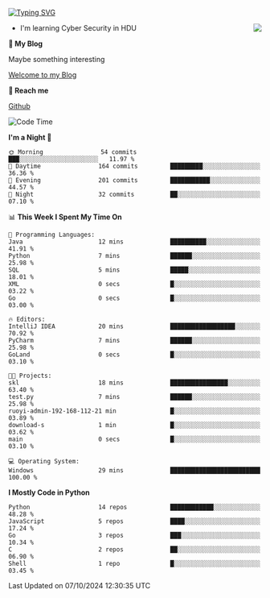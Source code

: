 [![Typing SVG](https://readme-typing-svg.herokuapp.com?font=Fira+Code&pause=1000&random=false&width=450&height=60&lines=Hello+%F0%9F%91%8B%F0%9F%8F%BB;I'm+JBNRZ)](https://git.io/typing-svg)

<a href="#">
  <img align="right" src="https://github-readme-stats.vercel.app/api?username=JBNRZ&show_icons=true&bg_color=15,f2f7fd,E0EAFC" />
</a>

- I'm learning Cyber Security in HDU

 **🌱 My Blog**

Maybe something interesting

[Welcome to my Blog](https://jbnrz.com.cn/)

 **💬 Reach me** 

[Github](https://github.com/JBNRZ)


<!--START_SECTION:waka-->
![Code Time](http://img.shields.io/badge/Code%20Time-692%20hrs%2056%20mins-blue)

**I'm a Night 🦉** 

```text
🌞 Morning                54 commits          ███░░░░░░░░░░░░░░░░░░░░░░   11.97 % 
🌆 Daytime                164 commits         █████████░░░░░░░░░░░░░░░░   36.36 % 
🌃 Evening                201 commits         ███████████░░░░░░░░░░░░░░   44.57 % 
🌙 Night                  32 commits          ██░░░░░░░░░░░░░░░░░░░░░░░   07.10 % 
```


📊 **This Week I Spent My Time On** 

```text
💬 Programming Languages: 
Java                     12 mins             ██████████░░░░░░░░░░░░░░░   41.91 % 
Python                   7 mins              ██████░░░░░░░░░░░░░░░░░░░   25.98 % 
SQL                      5 mins              █████░░░░░░░░░░░░░░░░░░░░   18.01 % 
XML                      0 secs              █░░░░░░░░░░░░░░░░░░░░░░░░   03.22 % 
Go                       0 secs              █░░░░░░░░░░░░░░░░░░░░░░░░   03.00 % 

🔥 Editors: 
IntelliJ IDEA            20 mins             ██████████████████░░░░░░░   70.92 % 
PyCharm                  7 mins              ██████░░░░░░░░░░░░░░░░░░░   25.98 % 
GoLand                   0 secs              █░░░░░░░░░░░░░░░░░░░░░░░░   03.10 % 

🐱‍💻 Projects: 
skl                      18 mins             ████████████████░░░░░░░░░   63.40 % 
test.py                  7 mins              ██████░░░░░░░░░░░░░░░░░░░   25.98 % 
ruoyi-admin-192-168-112-21 min               █░░░░░░░░░░░░░░░░░░░░░░░░   03.89 % 
download-s               1 min               █░░░░░░░░░░░░░░░░░░░░░░░░   03.62 % 
main                     0 secs              █░░░░░░░░░░░░░░░░░░░░░░░░   03.10 % 

💻 Operating System: 
Windows                  29 mins             █████████████████████████   100.00 % 
```

**I Mostly Code in Python** 

```text
Python                   14 repos            ████████████░░░░░░░░░░░░░   48.28 % 
JavaScript               5 repos             ████░░░░░░░░░░░░░░░░░░░░░   17.24 % 
Go                       3 repos             ███░░░░░░░░░░░░░░░░░░░░░░   10.34 % 
C                        2 repos             ██░░░░░░░░░░░░░░░░░░░░░░░   06.90 % 
Shell                    1 repo              █░░░░░░░░░░░░░░░░░░░░░░░░   03.45 % 
```




 Last Updated on 07/10/2024 12:30:35 UTC
<!--END_SECTION:waka-->

